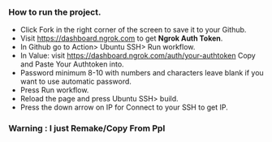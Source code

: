 ### How to run the project. 

* Click Fork in the right corner of the screen to save it to your Github.
* Visit https://dashboard.ngrok.com to get **Ngrok Auth Token**.
* In Github go to Action> Ubuntu SSH> Run workflow.
* In Value: visit https://dashboard.ngrok.com/auth/your-authtoken Copy and Paste Your Authtoken into.
* Password minimum 8-10 with numbers and characters leave blank if you want to use automatic password.
* Press Run workflow.
* Reload the page and press Ubuntu SSH> build.
* Press the down arrow on IP for Connect to your SSH to get IP.

### Warning : I just Remake/Copy From Ppl
